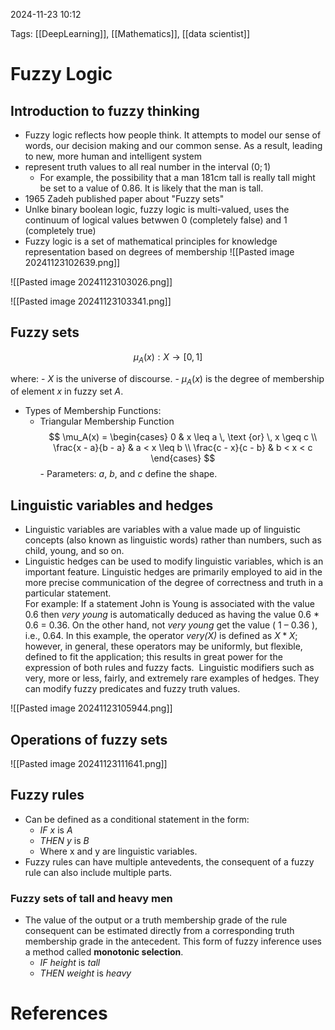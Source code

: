 2024-11-23 10:12


Tags: [[DeepLearning]], [[Mathematics]], [[data scientist]]
# Fuzzy Logic
## Introduction to fuzzy thinking

- Fuzzy logic reflects how people think. It attempts to model our sense of words, our decision making and our common sense. As a result, leading to new, more human and intelligent system
- represent truth values to all real number in the interval $(0;1)$
	- For example, the possibility that a man 181cm tall is really tall might be set to a value of 0.86. It is likely that the man is tall.
- 1965 Zadeh published paper about "Fuzzy sets"
- Unlke binary boolean logic, fuzzy logic is multi-valued, uses the continuum of logical values betwwen 0 (completely false) and 1 (completely true)
- Fuzzy logic is a set of mathematical principles for knowledge representation based on degrees of membership
![[Pasted image 20241123102639.png]]

![[Pasted image 20241123103026.png]]

![[Pasted image 20241123103341.png]]

## Fuzzy sets 
$$ \mu_A(x): X \to [0, 1] $$

where: - $X$ is the universe of discourse. - $\mu_A(x)$ is the degree of membership of element $x$ in fuzzy set $A$. 
-  Types of Membership Functions:
	-  Triangular Membership Function $$ \mu_A(x) = \begin{cases} 0 & x \leq a \, \text {or} \, x \geq c \\ \frac{x - a}{b - a} & a < x \leq b \\ \frac{c - x}{c - b} & b < x < c \end{cases} $$ - Parameters: $a$, $b$, and $c$ define the shape.
## Linguistic variables and hedges
- Linguistic variables are variables with a value made up of linguistic concepts (also known as linguistic words) rather than numbers, such as child, young, and so on.
- Linguistic hedges can be used to modify linguistic variables, which is an important feature. Linguistic hedges are primarily employed to aid in the more precise communication of the degree of correctness and truth in a particular statement.    
For example: If a statement John is Young is associated with the value 0.6 then _very young_ is automatically deduced as having the value 0.6 * 0.6 = 0.36. On the other hand, not _very young_ get the value ( 1 – 0.36 ), i.e., 0.64. In this example, the operator _very(X)_ is defined as $X * X$; however, in general, these operators may be uniformly, but flexible, defined to fit the application; this results in great power for the expression of both rules and fuzzy facts.  Linguistic modifiers such as very, more or less, fairly, and extremely rare examples of hedges. They can modify fuzzy predicates and fuzzy truth values.

![[Pasted image 20241123105944.png]]

## Operations of fuzzy sets

![[Pasted image 20241123111641.png]]

## Fuzzy rules

- Can be defined as a conditional statement in the form:
	- $IF$  $x$ is  $A$ 
	- $THEN$ $y$ is $B$
	- Where x and y are linguistic variables.
- Fuzzy rules can have multiple antevedents, the consequent of a fuzzy rule can also include multiple parts. 
### Fuzzy sets of tall and heavy men
- The value of the output or a truth membership grade of the rule consequent can be estimated directly from a corresponding truth membership grade in the antecedent. This form of fuzzy inference uses a method called **monotonic selection**.
	- $IF$ *height* is *tall*
	- $THEN$ *weight* is *heavy*
# References
